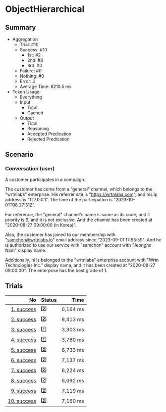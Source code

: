 # ObjectHierarchical
## Summary
  - Aggregation
    - Trial: #10
    - Success: #10
      - 1st: #2
      - 2nd: #8
      - 3rd: #0
    - Failure: #0
    - Nothing: #0
    - Error: 0
    - Average Time: 6210.5 ms
  - Token Usage:
    - Everything
    - Input
      - Total
      - Cached
    - Output
      - Total
      - Reasoning
      - Accepted Predication
      - Rejected Predication

## Scenario
### Conversation (user)
A customer participates in a compaign.

The customer has come from a "general" channel,
which belongs to the "wrtnlabs" enterprise.
His referrer site is "https://wrtnlabs.com",
and his ip address is "127.0.0.1".
The time of the participation is "2023-10-01T08:27:31Z".

For reference, the "general" channel's name is same as its code,
and it priority is 9, and it is not exclusive. And the channel
has been created at "2020-08-27 09:00:00 (in Korea)".

Also, the customer has joined to our membership with
"samchon@wrtnlabs.io" email address since "2023-09-01 17:55:59".
And he is authorized to use our service with "samchon" account
with "Jeongho Nam" display name.

Additionally, hi is belonged to the "wrtnlabs" enterprise account
with "Wrtn Technologies Inc." display name, and it has been created at
"2020-08-27 09:00:00". The enterprise has the best grade of 1.

## Trials
No | Status | Time
---:|:-------|------:
[1. success](./trials/1.success.json) | 2️⃣ | 6,164 ms
[2. success](./trials/2.success.json) | 2️⃣ | 8,413 ms
[3. success](./trials/3.success.json) | 1️⃣ | 3,303 ms
[4. success](./trials/4.success.json) | 1️⃣ | 3,760 ms
[5. success](./trials/5.success.json) | 2️⃣ | 6,733 ms
[6. success](./trials/6.success.json) | 2️⃣ | 7,137 ms
[7. success](./trials/7.success.json) | 2️⃣ | 6,224 ms
[8. success](./trials/8.success.json) | 2️⃣ | 6,092 ms
[9. success](./trials/9.success.json) | 2️⃣ | 7,119 ms
[10. success](./trials/10.success.json) | 2️⃣ | 7,160 ms